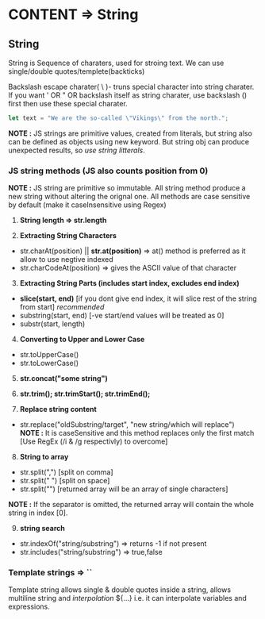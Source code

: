 # CONTENT => String

## String 
String is Sequence of charaters, used for stroing text. We can use single/double quotes/templete(backticks)

Backslash escape charater( \ )- truns special character into string charater. If you want ' OR " OR backslash itself as string charater, use backslash (\) first then use these special charater.


``` js
let text = "We are the so-called \"Vikings\" from the north.";
```

**NOTE :** JS strings are primitive values, created from literals, but string also can be defined as objects using new keyword. But string obj can produce unexpected results, so *use string litterals*.

### JS string methods (JS also counts position from 0)

**NOTE :** JS string are primitive so immutable. All string method produce a new string without altering the orignal one. All methods are case sensitive by default (make it caseInsensitive using Regex)

1. **String length => str.length** 


2. **Extracting String Characters**
- str.charAt(position) || **str.at(position)** => at() method is preferred as it allow to use negtive indexed
- str.charCodeAt(position) => gives the ASCII value of that character

3. **Extracting String Parts (includes start index, excludes end index)**
- **slice(start, end)**            [if you dont give end index, it will slice rest of the string from start] *recommended*
- substring(start, end)            [-ve start/end values will be treated as 0]
- substr(start, length)            

4. **Converting to Upper and Lower Case**
- str.toUpperCase()
- str.toLowerCase()

5. **str.concat("some string")**

6. **str.trim(); str.trimStart(); str.trimEnd();**

7. **Replace string content**
- str.replace("oldSubstring/target", "new string/which will replace")  
**NOTE :** It is caseSensitive and this method replaces only the first match [Use RegEx (/i & /g respectivly) to overcome]

8. **String to array**
- str.split(",") [split on comma]
- str.split(" ")  [split on space]
- str.split("")  [returned array will be an array of single characters]

**NOTE :** If the separator is omitted, the returned array will contain the whole string in index [0].

9. **string search**
- str.indexOf("string/substring") => returns -1 if not present
- str.includes("string/substring") => true,false


### Template strings => ``

Template string allows single & double quotes inside a string, allows multiline string and *interpolation* ${...} i.e. it can interpolate variables and expressions.
